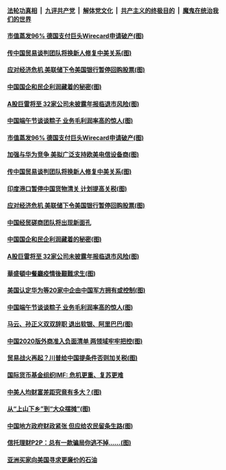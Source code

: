 

####  [法轮功真相](../../../../basic/blob/master/README.md?t=06270802) &nbsp;|&nbsp; [九评共产党](../../../../9ping.md/blob/master/README.md?t=06270802) &nbsp;|&nbsp; [解体党文化](../../../../jtdwh.md/blob/master/README.md?t=06270802)  &nbsp;|&nbsp; [共产主义的终极目的](../../../../gczydzjmd.md/blob/master/README.md?t=06270802) &nbsp;|&nbsp; [魔鬼在统治我们的世界](../../../../mgztzwmdsj.md/blob/master/README.md?t=06270802) 

#### [市值蒸发96% 德国支付巨头Wirecard申请破产(图)](../pages/p5/937805.md?t=06270802) 

#### [传中国贸易谈判团队将换新人修复中美关系(图)](../pages/p5/937793.md?t=06270802) 

#### [应对经济危机 美联储下令美国银行暂停回购股票(图)](../pages/p5/937760.md?t=06270802) 

#### [中国国企和民企利润藏着的秘密(图)](../pages/p5/937711.md?t=06270802) 

#### [A股巨雷将至 32家公司未披露年报临退市风险(图)](../pages/p5/937727.md?t=06270802) 

#### [中国端午节谈谈粽子 业务毛利润率高的惊人(图)](../pages/p5/937695.md?t=06270802) 

#### [市值蒸发96% 德国支付巨头Wirecard申请破产(图)](../pages/p5/937805.md?t=06270802) 

#### [加强与华为竞争 美拟广泛支持欧美电信设备商(图)](../pages/p5/937802.md?t=06270802) 

#### [传中国贸易谈判团队将换新人修复中美关系(图)](../pages/p5/937793.md?t=06270802) 

#### [印度港口暂停中国货物清关 计划提高关税(图)](../pages/p5/937779.md?t=06270802) 

#### [应对经济危机 美联储下令美国银行暂停回购股票(图)](../pages/p5/937760.md?t=06270802) 

#### [中国经贸磋商团队将出现新面孔](../pages/p5/937736.md?t=06270802) 

#### [中国国企和民企利润藏着的秘密(图)](../pages/p5/937711.md?t=06270802) 

#### [A股巨雷将至 32家公司未披露年报临退市风险(图)](../pages/p5/937727.md?t=06270802) 

#### [華盛頓中餐廳疫情後艱難求生(图)](../pages/p5/937726.md?t=06270802) 

#### [美国认定华为等20家中企由中国军方拥有或控制(图)](../pages/p5/937724.md?t=06270802) 

#### [中国端午节谈谈粽子 业务毛利润率高的惊人(图)](../pages/p5/937695.md?t=06270802) 

#### [马云、孙正义双双辞职 退出软银、阿里巴巴(图)](../pages/p5/937690.md?t=06270802) 

#### [中国2020版外商准入负面清单 两领域牢牢把控(图)](../pages/p5/937687.md?t=06270802) 

#### [贸易战火再起？川普给中国提条件否则加关税(图)](../pages/p5/937682.md?t=06270802) 

#### [国际货币基金组织IMF: 危机更重、复苏更难](../pages/p5/937676.md?t=06270802) 

#### [中美人均财富差距究竟有多大？(图)](../pages/p5/937633.md?t=06270802) 

#### [从“上山下乡”到“大众摆摊”(图)](../pages/p5/937620.md?t=06270802) 

#### [中国地方政府财政紧张 但应给农民留条生路(图)](../pages/p5/937593.md?t=06270802) 

#### [信托理财P2P：总有一款骗局你逃不掉……(图)](../pages/p5/937618.md?t=06270802) 

#### [亚洲买家向美国寻求更廉价的石油](../pages/p5/937608.md?t=06270802) 

